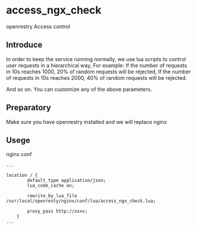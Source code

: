 # access_ngx_check
openrestry Access control

## Introduce
In order to keep the service running normally, we use lua scripts to control user requests in a hierarchical way,
For example:
If the number of requests in 10s reaches 1000, 20% of random requests will be rejected,
If the number of requests in 10s reaches 2000, 40% of random requests will be rejected.

And so on.
You can customize any of the above parameters.


## Preparatory
Make sure you have openrestry installed and we will replace nginx


## Usege
nginx.conf

```
...

location / {
        default_type application/json;
        lua_code_cache on;
       
        rewrite_by_lua_file /usr/local/openresty/nginx/conf/lua/access_ngx_check.lua;
        
        proxy_pass http://xxxx;
    }
...
```
